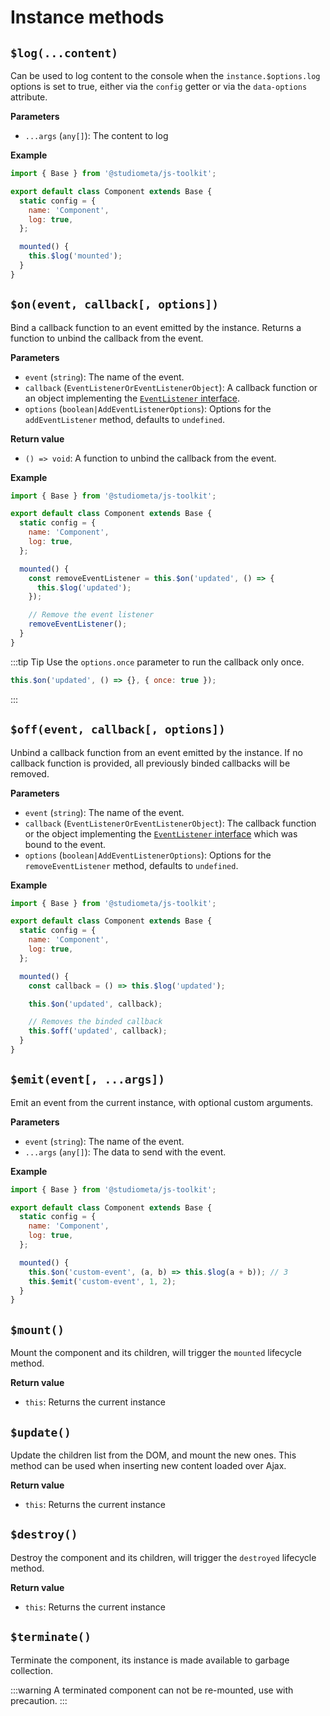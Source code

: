 # Instance methods

## `$log(...content)`

Can be used to log content to the console when the `instance.$options.log` options is set to true, either via the `config` getter or via the `data-options` attribute.

**Parameters**

- `...args` (`any[]`): The content to log

**Example**

```js {6,10}
import { Base } from '@studiometa/js-toolkit';

export default class Component extends Base {
  static config = {
    name: 'Component',
    log: true,
  };

  mounted() {
    this.$log('mounted');
  }
}
```

## `$on(event, callback[, options])`

Bind a callback function to an event emitted by the instance. Returns a function to unbind the callback from the event.

**Parameters**

- `event` (`string`): The name of the event.
- `callback` (`EventListenerOrEventListenerObject`): A callback function or an object implementing the [`EventListener` interface](https://developer.mozilla.org/en-US/docs/Web/API/EventListener).
- `options` (`boolean|AddEventListenerOptions`): Options for the `addEventListener` method, defaults to `undefined`.

**Return value**

- `() => void`: A function to unbind the callback from the event.

**Example**

```js {10-15}
import { Base } from '@studiometa/js-toolkit';

export default class Component extends Base {
  static config = {
    name: 'Component',
    log: true,
  };

  mounted() {
    const removeEventListener = this.$on('updated', () => {
      this.$log('updated');
    });

    // Remove the event listener
    removeEventListener();
  }
}
```

:::tip Tip
Use the `options.once` parameter to run the callback only once.

```js
this.$on('updated', () => {}, { once: true });
```

:::

## `$off(event, callback[, options])`

Unbind a callback function from an event emitted by the instance. If no callback function is provided, all previously binded callbacks will be removed.

**Parameters**

- `event` (`string`): The name of the event.
- `callback` (`EventListenerOrEventListenerObject`): The callback function or the object implementing the [`EventListener` interface](https://developer.mozilla.org/en-US/docs/Web/API/EventListener) which was bound to the event.
- `options` (`boolean|AddEventListenerOptions`): Options for the `removeEventListener` method, defaults to `undefined`.

**Example**

```js {10-15}
import { Base } from '@studiometa/js-toolkit';

export default class Component extends Base {
  static config = {
    name: 'Component',
    log: true,
  };

  mounted() {
    const callback = () => this.$log('updated');

    this.$on('updated', callback);

    // Removes the binded callback
    this.$off('updated', callback);
  }
}
```

## `$emit(event[, ...args])`

Emit an event from the current instance, with optional custom arguments.

**Parameters**

- `event` (`string`): The name of the event.
- `...args` (`any[]`): The data to send with the event.

**Example**

```js {10-11}
import { Base } from '@studiometa/js-toolkit';

export default class Component extends Base {
  static config = {
    name: 'Component',
    log: true,
  };

  mounted() {
    this.$on('custom-event', (a, b) => this.$log(a + b)); // 3
    this.$emit('custom-event', 1, 2);
  }
}
```

## `$mount()`

Mount the component and its children, will trigger the `mounted` lifecycle method.

**Return value**

- `this`: Returns the current instance

## `$update()`

Update the children list from the DOM, and mount the new ones. This method can be used when inserting new content loaded over Ajax.

**Return value**

- `this`: Returns the current instance

## `$destroy()`

Destroy the component and its children, will trigger the `destroyed` lifecycle method.

**Return value**

- `this`: Returns the current instance

## `$terminate()`

Terminate the component, its instance is made available to garbage collection.

:::warning
A terminated component can not be re-mounted, use with precaution.
:::
